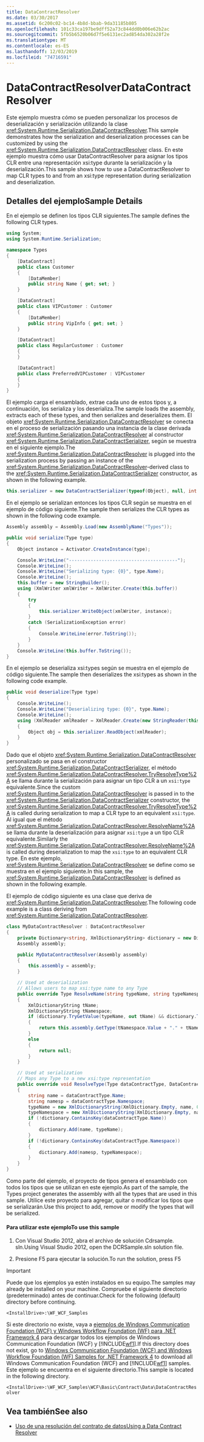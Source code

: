 ```yaml
---
title: DataContractResolver
ms.date: 03/30/2017
ms.assetid: 6c200c02-bc14-4b8d-bbab-9da31185b805
ms.openlocfilehash: 101c33ca197be9dff52a73c844dd0b006e62b2ac
ms.sourcegitcommit: 5fb5b6520b06d7f5e6131ec2ad854da302a28f2e
ms.translationtype: MT
ms.contentlocale: es-ES
ms.lasthandoff: 12/03/2019
ms.locfileid: "74716591"
---
```

# <a name="datacontractresolver"></a><span data-ttu-id="67caf-102">DataContractResolver</span><span class="sxs-lookup"><span data-stu-id="67caf-102">DataContractResolver</span></span>
<span data-ttu-id="67caf-103">Este ejemplo muestra cómo se pueden personalizar los procesos de deserialización y serialización utilizando la clase <xref:System.Runtime.Serialization.DataContractResolver>.</span><span class="sxs-lookup"><span data-stu-id="67caf-103">This sample demonstrates how the serialization and deserialization processes can be customized by using the <xref:System.Runtime.Serialization.DataContractResolver> class.</span></span> <span data-ttu-id="67caf-104">En este ejemplo muestra cómo usar DataContractResolver para asignar los tipos CLR entre una representación xsi:type durante la serialización y la deserialización.</span><span class="sxs-lookup"><span data-stu-id="67caf-104">This sample shows how to use a DataContractResolver to map CLR types to and from an xsi:type representation during serialization and deserialization.</span></span>

## <a name="sample-details"></a><span data-ttu-id="67caf-105">Detalles del ejemplo</span><span class="sxs-lookup"><span data-stu-id="67caf-105">Sample Details</span></span>
 <span data-ttu-id="67caf-106">En el ejemplo se definen los tipos CLR siguientes.</span><span class="sxs-lookup"><span data-stu-id="67caf-106">The sample defines the following CLR types.</span></span>

```csharp
using System;
using System.Runtime.Serialization;

namespace Types
{
    [DataContract]
    public class Customer
    {
        [DataMember]
        public string Name { get; set; }
    }

    [DataContract]
    public class VIPCustomer : Customer
    {
        [DataMember]
        public string VipInfo { get; set; }
    }

    [DataContract]
    public class RegularCustomer : Customer
    {
    }

    [DataContract]
    public class PreferredVIPCustomer : VIPCustomer
    {
    }
}
```

 <span data-ttu-id="67caf-107">El ejemplo carga el ensamblado, extrae cada uno de estos tipos y, a continuación, los serializa y los deserializa.</span><span class="sxs-lookup"><span data-stu-id="67caf-107">The sample loads the assembly, extracts each of these types, and then serializes and deserializes them.</span></span> <span data-ttu-id="67caf-108">El objeto <xref:System.Runtime.Serialization.DataContractResolver> se conecta en el proceso de serialización pasando una instancia de la clase derivada <xref:System.Runtime.Serialization.DataContractResolver> al constructor <xref:System.Runtime.Serialization.DataContractSerializer>, según se muestra en el siguiente ejemplo.</span><span class="sxs-lookup"><span data-stu-id="67caf-108">The <xref:System.Runtime.Serialization.DataContractResolver> is plugged into the serialization process by passing an instance of the <xref:System.Runtime.Serialization.DataContractResolver>-derived class to the <xref:System.Runtime.Serialization.DataContractSerializer> constructor, as shown in the following example.</span></span>

```csharp
this.serializer = new DataContractSerializer(typeof(Object), null, int.MaxValue, false, true, null, new MyDataContractResolver(assembly));
```

 <span data-ttu-id="67caf-109">En el ejemplo se serializan entonces los tipos CLR según se muestra en el ejemplo de código siguiente.</span><span class="sxs-lookup"><span data-stu-id="67caf-109">The sample then serializes the CLR types as shown in the following code example.</span></span>

```csharp
Assembly assembly = Assembly.Load(new AssemblyName("Types"));

public void serialize(Type type)
{
    Object instance = Activator.CreateInstance(type);

    Console.WriteLine("----------------------------------------");
    Console.WriteLine();
    Console.WriteLine("Serializing type: {0}", type.Name);
    Console.WriteLine();
    this.buffer = new StringBuilder();
    using (XmlWriter xmlWriter = XmlWriter.Create(this.buffer))
    {
        try
        {
            this.serializer.WriteObject(xmlWriter, instance);
        }
        catch (SerializationException error)
        {
            Console.WriteLine(error.ToString());
        }
    }
    Console.WriteLine(this.buffer.ToString());
}
```

 <span data-ttu-id="67caf-110">En el ejemplo se deserializa xsi:types según se muestra en el ejemplo de código siguiente.</span><span class="sxs-lookup"><span data-stu-id="67caf-110">The sample then deserializes the xsi:types as shown in the following code example.</span></span>

```csharp
public void deserialize(Type type)
{
    Console.WriteLine();
    Console.WriteLine("Deserializing type: {0}", type.Name);
    Console.WriteLine();
    using (XmlReader xmlReader = XmlReader.Create(new StringReader(this.buffer.ToString())))
    {
        Object obj = this.serializer.ReadObject(xmlReader);
    }
}
```

 <span data-ttu-id="67caf-111">Dado que el objeto <xref:System.Runtime.Serialization.DataContractResolver> personalizado se pasa en el constructor <xref:System.Runtime.Serialization.DataContractSerializer>, el método <xref:System.Runtime.Serialization.DataContractResolver.TryResolveType%2A> se llama durante la serialización para asignar un tipo CLR a un `xsi:type` equivalente.</span><span class="sxs-lookup"><span data-stu-id="67caf-111">Since the custom <xref:System.Runtime.Serialization.DataContractResolver> is passed in to the <xref:System.Runtime.Serialization.DataContractSerializer> constructor, the <xref:System.Runtime.Serialization.DataContractResolver.TryResolveType%2A> is called during serialization to map a CLR type to an equivalent `xsi:type`.</span></span> <span data-ttu-id="67caf-112">Al igual que el método <xref:System.Runtime.Serialization.DataContractResolver.ResolveName%2A> se llama durante la deserialización para asignar `xsi:type` a un tipo CLR equivalente.</span><span class="sxs-lookup"><span data-stu-id="67caf-112">Similarly the <xref:System.Runtime.Serialization.DataContractResolver.ResolveName%2A> is called during deserialization to map the `xsi:type` to an equivalent CLR type.</span></span> <span data-ttu-id="67caf-113">En este ejemplo, <xref:System.Runtime.Serialization.DataContractResolver> se define como se muestra en el ejemplo siguiente.</span><span class="sxs-lookup"><span data-stu-id="67caf-113">In this sample, the <xref:System.Runtime.Serialization.DataContractResolver> is defined as shown in the following example.</span></span>

 <span data-ttu-id="67caf-114">El ejemplo de código siguiente es una clase que deriva de <xref:System.Runtime.Serialization.DataContractResolver>.</span><span class="sxs-lookup"><span data-stu-id="67caf-114">The following code example is a class deriving from <xref:System.Runtime.Serialization.DataContractResolver>.</span></span>

```csharp
class MyDataContractResolver : DataContractResolver
{
    private Dictionary<string, XmlDictionaryString> dictionary = new Dictionary<string, XmlDictionaryString>();
    Assembly assembly;

    public MyDataContractResolver(Assembly assembly)
    {
        this.assembly = assembly;
    }

    // Used at deserialization
    // Allows users to map xsi:type name to any Type
    public override Type ResolveName(string typeName, string typeNamespace, DataContractResolver knownTypeResolver)
    {
        XmlDictionaryString tName;
        XmlDictionaryString tNamespace;
        if (dictionary.TryGetValue(typeName, out tName) && dictionary.TryGetValue(typeNamespace, out tNamespace))
        {
            return this.assembly.GetType(tNamespace.Value + "." + tName.Value);
        }
        else
        {
            return null;
        }
    }

    // Used at serialization
    // Maps any Type to a new xsi:type representation
    public override void ResolveType(Type dataContractType, DataContractResolver knownTypeResolver, out XmlDictionaryString typeName, out XmlDictionaryString typeNamespace)
    {
        string name = dataContractType.Name;
        string namesp = dataContractType.Namespace;
        typeName = new XmlDictionaryString(XmlDictionary.Empty, name, 0);
        typeNamespace = new XmlDictionaryString(XmlDictionary.Empty, namesp, 0);
        if (!dictionary.ContainsKey(dataContractType.Name))
        {
            dictionary.Add(name, typeName);
        }
        if (!dictionary.ContainsKey(dataContractType.Namespace))
        {
            dictionary.Add(namesp, typeNamespace);
        }
    }
}
```

 <span data-ttu-id="67caf-115">Como parte del ejemplo, el proyecto de tipos genera el ensamblado con todos los tipos que se utilizan en este ejemplo.</span><span class="sxs-lookup"><span data-stu-id="67caf-115">As part of the sample, the Types project generates the assembly with all the types that are used in this sample.</span></span> <span data-ttu-id="67caf-116">Utilice este proyecto para agregar, quitar o modificar los tipos que se serializarán.</span><span class="sxs-lookup"><span data-stu-id="67caf-116">Use this project to add, remove or modify the types that will be serialized.</span></span>

#### <a name="to-use-this-sample"></a><span data-ttu-id="67caf-117">Para utilizar este ejemplo</span><span class="sxs-lookup"><span data-stu-id="67caf-117">To use this sample</span></span>

1. <span data-ttu-id="67caf-118">Con Visual Studio 2012, abra el archivo de solución Cdrsample. sln.</span><span class="sxs-lookup"><span data-stu-id="67caf-118">Using Visual Studio 2012, open the DCRSample.sln solution file.</span></span>

2. <span data-ttu-id="67caf-119">Presione F5 para ejecutar la solución.</span><span class="sxs-lookup"><span data-stu-id="67caf-119">To run the solution, press F5</span></span>

> [!IMPORTANT]
> <span data-ttu-id="67caf-120">Puede que los ejemplos ya estén instalados en su equipo.</span><span class="sxs-lookup"><span data-stu-id="67caf-120">The samples may already be installed on your machine.</span></span> <span data-ttu-id="67caf-121">Compruebe el siguiente directorio (predeterminado) antes de continuar.</span><span class="sxs-lookup"><span data-stu-id="67caf-121">Check for the following (default) directory before continuing.</span></span>  
>   
> `<InstallDrive>:\WF_WCF_Samples`  
>   
> <span data-ttu-id="67caf-122">Si este directorio no existe, vaya a [ejemplos de Windows Communication Foundation (WCF) y Windows Workflow Foundation (WF) para .NET Framework 4](https://www.microsoft.com/download/details.aspx?id=21459) para descargar todos los ejemplos de Windows Communication Foundation (WCF) y [!INCLUDE[wf1](../../../../includes/wf1-md.md)].</span><span class="sxs-lookup"><span data-stu-id="67caf-122">If this directory does not exist, go to [Windows Communication Foundation (WCF) and Windows Workflow Foundation (WF) Samples for .NET Framework 4](https://www.microsoft.com/download/details.aspx?id=21459) to download all Windows Communication Foundation (WCF) and [!INCLUDE[wf1](../../../../includes/wf1-md.md)] samples.</span></span> <span data-ttu-id="67caf-123">Este ejemplo se encuentra en el siguiente directorio.</span><span class="sxs-lookup"><span data-stu-id="67caf-123">This sample is located in the following directory.</span></span>  
>   
> `<InstallDrive>:\WF_WCF_Samples\WCF\Basic\Contract\Data\DataContractResolver`  
  
## <a name="see-also"></a><span data-ttu-id="67caf-124">Vea también</span><span class="sxs-lookup"><span data-stu-id="67caf-124">See also</span></span>

- [<span data-ttu-id="67caf-125">Uso de una resolución del contrato de datos</span><span class="sxs-lookup"><span data-stu-id="67caf-125">Using a Data Contract Resolver</span></span>](../../../../docs/framework/wcf/feature-details/using-a-data-contract-resolver.md)
